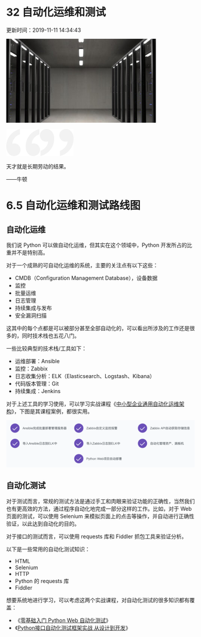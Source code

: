 # 32 自动化运维和测试

更新时间：2019-11-11 14:34:43

![img](img/5dc900fe0001309704000224-1584238328936.jpg)

![img](img/bg-l-1584238328796.png)![img](img/bg-r-1584238328816.png)

天才就是长期劳动的结果。

——牛顿



# 6.5 自动化运维和测试路线图



## 自动化运维

我们说 Python 可以做自动化运维，但其实在这个领域中，Python 开发所占的比重并不是特别高。

对于一个成熟的可自动化运维的系统，主要的关注点有以下这些：

- CMDB（Configuration Management Database），设备数据
- 监控
- 批量运维
- 日志管理
- 持续集成与发布
- 安全漏洞扫描

这其中的每个点都是可以被部分甚至全部自动化的，可以看出所涉及的工作还是很多的，同时技术栈也五花八门。

一些比较典型的技术栈/工具如下：

- 运维部署：Ansible
- 监控：Zabbix
- 日志收集分析：ELK（Elasticsearch、Logstash、Kibana）
- 代码版本管理：Git
- 持续集成：Jenkins

对于上述工具的学习使用，可以学习实战课程《[中小型企业通用自动化运维架构](https://coding.imooc.com/class/239.html)》，下图是其课程案例，都很实用。

![img](img/devops_stack-1584238328968.png)



## 自动化测试

对于测试而言，常规的测试方法是通过手工和肉眼来验证功能的正确性，当然我们也有更高效的方法，通过程序自动化地完成一部分这样的工作。比如，对于 Web 页面的测试，可以使用 Selenium 来模拟页面上的点击等操作，并自动进行正确性验证，以此达到自动化的目的。

对于接口的测试而言，可以使用 requests 库和 Fiddler 抓包工具来验证分析。

以下是一些常用的自动化测试知识：

- HTML
- Selenium
- HTTP
- Python 的 requests 库
- Fiddler

想要系统地进行学习，可以考虑这两个实战课程，对自动化测试的很多知识都有覆盖：

- 《[零基础入门 Python Web 自动化测试](https://coding.imooc.com/class/299.html)》
- 《[Python接口自动化测试框架实战 从设计到开发](https://coding.imooc.com/class/374.html)》